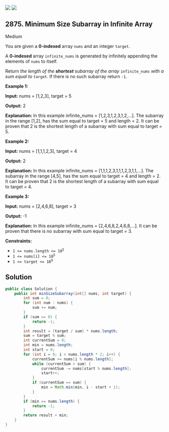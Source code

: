 [![](https://img.shields.io/github/stars/javadev/LeetCode-in-Java?label=Stars&style=flat-square)](https://github.com/javadev/LeetCode-in-Java)
[![](https://img.shields.io/github/forks/javadev/LeetCode-in-Java?label=Fork%20me%20on%20GitHub%20&style=flat-square)](https://github.com/javadev/LeetCode-in-Java/fork)

## 2875\. Minimum Size Subarray in Infinite Array

Medium

You are given a **0-indexed** array `nums` and an integer `target`.

A **0-indexed** array `infinite_nums` is generated by infinitely appending the elements of `nums` to itself.

Return _the length of the **shortest** subarray of the array_ `infinite_nums` _with a sum equal to_ `target`_._ If there is no such subarray return `-1`.

**Example 1:**

**Input:** nums = [1,2,3], target = 5

**Output:** 2

**Explanation:** In this example infinite\_nums = [1,2,3,1,2,3,1,2,...]. The subarray in the range [1,2], has the sum equal to target = 5 and length = 2. It can be proven that 2 is the shortest length of a subarray with sum equal to target = 5.

**Example 2:**

**Input:** nums = [1,1,1,2,3], target = 4

**Output:** 2

**Explanation:** In this example infinite\_nums = [1,1,1,2,3,1,1,1,2,3,1,1,...]. The subarray in the range [4,5], has the sum equal to target = 4 and length = 2. It can be proven that 2 is the shortest length of a subarray with sum equal to target = 4.

**Example 3:**

**Input:** nums = [2,4,6,8], target = 3

**Output:** -1

**Explanation:** In this example infinite\_nums = [2,4,6,8,2,4,6,8,...]. It can be proven that there is no subarray with sum equal to target = 3.

**Constraints:**

*   <code>1 <= nums.length <= 10<sup>5</sup></code>
*   <code>1 <= nums[i] <= 10<sup>5</sup></code>
*   <code>1 <= target <= 10<sup>9</sup></code>

## Solution

```java
public class Solution {
    public int minSizeSubarray(int[] nums, int target) {
        int sum = 0;
        for (int num : nums) {
            sum += num;
        }
        if (sum == 0) {
            return -1;
        }
        int result = (target / sum) * nums.length;
        sum = target % sum;
        int currentSum = 0;
        int min = nums.length;
        int start = 0;
        for (int i = 0; i < nums.length * 2; i++) {
            currentSum += nums[i % nums.length];
            while (currentSum > sum) {
                currentSum -= nums[start % nums.length];
                start++;
            }
            if (currentSum == sum) {
                min = Math.min(min, i - start + 1);
            }
        }
        if (min == nums.length) {
            return -1;
        }
        return result + min;
    }
}
```